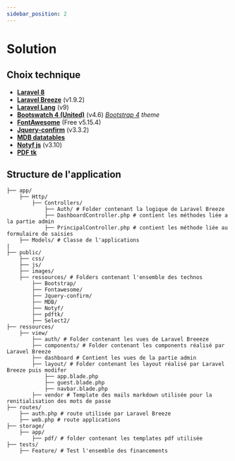 ```yaml
---
sidebar_position: 2
---
```


# Solution

## Choix technique

- **[Laravel 8](https://laravel.com/docs/8.x)**
- **[Laravel Breeze](https://laravel.com/docs/8.x/starter-kits#laravel-breeze)** (v1.9.2)
- **[Laravel Lang](https://laravel-lang.com/installation/compatibility.html#_9-0)** (v9)
- **[Bootswatch 4 (United)](https://bootswatch.com/4/united/)** (v4.6) <i>[Bootstrap 4](https://getbootstrap.com/docs/4.6/getting-started/introduction/) theme</i>
- **[FontAwesome](https://fontawesome.com/v5/search?o=r&m=free)** (Free v5.15.4)
- **[Jquery-confirm](https://craftpip.github.io/jquery-confirm/)** (v3.3.2)
- **[MDB datatables](https://mdbootstrap.com/docs/b4/jquery/tables/datatables/)** 
- **[Notyf js](https://github.com/caroso1222/notyf)** (v3.10)
- **[PDF tk](https://www.pdflabs.com/tools/pdftk-the-pdf-toolkit/)**

## Structure de l'application

``` 
├── app/
    ├── Http/
        ├── Controllers/
            ├── Auth/ # Folder contenant la logique de Laravel Breeze
            ├── DashboardController.php # contient les méthodes liée a la partie admin
            ├── PrincipalController.php # contient les méthode liée au formulaire de saisies
    ├── Models/ # Classe de l'applications
|
├── public/
    ├── css/
    ├── js/
    ├── images/
    ├── ressources/ # Folders contenant l'ensemble des technos
        ├── Bootstrap/
        ├── Fontawesome/
        ├── Jquery-confirm/
        ├── MDB/
        ├── Notyf/
        ├── pdftk/
        ├── Select2/
├── ressources/
    ├── view/
        ├── auth/ # Folder contenant les vues de Laravel Breeeze
        ├── components/ # Folder contenant les components réalisé par Laravel Breeze
        ├── dashboard # Contient les vues de la partie admin
        ├── layout/ # Folder contenant les layout réalisé par Laravel Breeze puis modifer
            ├── app.blade.php
            ├── guest.blade.php
            ├── navbar.blade.php
        ├── vendor # Template des mails markdown utilisée pour la renitialisation des mots de passe
├── routes/
    ├── auth.php # route utilisée par Laravel Breeze
    ├── web.php # route applications
├── storage/
    ├── app/
        ├── pdf/ # folder contenant les templates pdf utilisée
├── tests/
    ├── Feature/ # Test l'ensemble des financements
```
